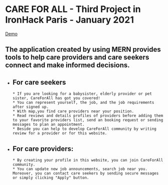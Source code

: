 # CARE FOR ALL - Third Project in IronHack Paris - January 2021

[Demo](https://care-for-all.herokuapp.com/)

## The application created by using MERN provides tools to help care providers and care seekers connect and make informed decisions.

- ## For care seekers
      * If you are looking for a babysister, elderly provider or pet sister, CareForAll has got you covered!
      * You can represent yourself, the job, and the job requirements after signed up.
      * With map,you find care providers near your position. 
      * Read reviews and details profiles of providers before adding them to your favorite providers list, send an booking request or sending messages to plan an appointment.
      * Beside you can help to develop CareForAll community by writing review for a provider or for this website.

- ## For care providers: 
      * By creating your profile in this website, you can join CareForAll community.
      * You can update new job announcements, search job near you. Moreover, you can contact care seekers by sending secure messages or simply clicking "Apply" button.
